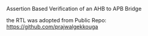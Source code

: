Assertion Based Verification of an AHB to APB Bridge

the RTL was adopted from Public Repo:
https://github.com/prajwalgekkouga
